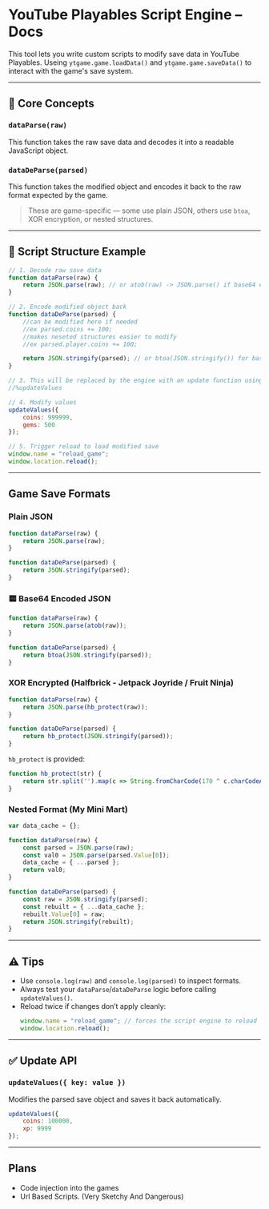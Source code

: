# YouTube Playables Script Engine – Docs

This tool lets you write custom scripts to modify save data in YouTube Playables. Useing `ytgame.game.loadData()` and `ytgame.game.saveData()` to interact with the game's save system.

---

## 🔧 Core Concepts

### `dataParse(raw)`
This function takes the raw save data and decodes it into a readable JavaScript object.

### `dataDeParse(parsed)`
This function takes the modified object and encodes it back to the raw format expected by the game.

> These are game-specific — some use plain JSON, others use `btoa`, XOR encryption, or nested structures.

---

## 🧪 Script Structure Example

```js
// 1. Decode raw save data
function dataParse(raw) {
    return JSON.parse(raw); // or atob(raw) -> JSON.parse() if base64 encoded
}

// 2. Encode modified object back
function dataDeParse(parsed) {
    //can be modified here if needed
    //ex parsed.coins += 100;
    //makes neseted structures easier to modify
    //ex parsed.player.coins += 100;

    return JSON.stringify(parsed); // or btoa(JSON.stringify()) for base64 games
}

// 3. This will be replaced by the engine with an update function using the defined functions above
//%updateValues

// 4. Modify values
updateValues({
    coins: 999999,
    gems: 500
});

// 5. Trigger reload to load modified save
window.name = "reload_game";
window.location.reload();
```

---

## Game Save Formats

### Plain JSON
```js
function dataParse(raw) {
    return JSON.parse(raw);
}

function dataDeParse(parsed) {
    return JSON.stringify(parsed);
}
```

### 🟨 Base64 Encoded JSON
```js
function dataParse(raw) {
    return JSON.parse(atob(raw));
}

function dataDeParse(parsed) {
    return btoa(JSON.stringify(parsed));
}
```

### XOR Encrypted (Halfbrick - Jetpack Joyride / Fruit Ninja)
```js
function dataParse(raw) {
    return JSON.parse(hb_protect(raw));
}

function dataDeParse(parsed) {
    return hb_protect(JSON.stringify(parsed));
}
```

`hb_protect` is provided:
```js
function hb_protect(str) {
    return str.split('').map(c => String.fromCharCode(170 ^ c.charCodeAt(0))).join('');
}
```

### Nested Format (My Mini Mart)
```js
var data_cache = {};

function dataParse(raw) {
    const parsed = JSON.parse(raw);
    const val0 = JSON.parse(parsed.Value[0]);
    data_cache = { ...parsed };
    return val0;
}

function dataDeParse(parsed) {
    const raw = JSON.stringify(parsed);
    const rebuilt = { ...data_cache };
    rebuilt.Value[0] = raw;
    return JSON.stringify(rebuilt);
}
```

---

## ⚠️ Tips

- Use `console.log(raw)` and `console.log(parsed)` to inspect formats.
- Always test your `dataParse`/`dataDeParse` logic before calling `updateValues()`.
- Reload twice if changes don’t apply cleanly:
  ```js
  window.name = "reload_game"; // forces the script engine to reload the game window again
  window.location.reload();
  ```

---

## ✅ Update API

### `updateValues({ key: value })`
Modifies the parsed save object and saves it back automatically.

```js
updateValues({
    coins: 100000,
    xp: 9999
});
```

---

## Plans
- Code injection into the games
- Url Based Scripts. (Very Sketchy And Dangerous)
